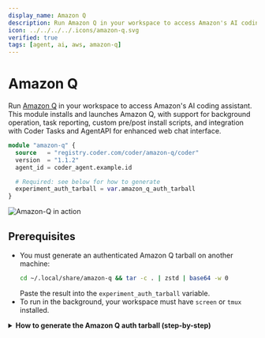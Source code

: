 ```yaml
---
display_name: Amazon Q
description: Run Amazon Q in your workspace to access Amazon's AI coding assistant.
icon: ../../../../.icons/amazon-q.svg
verified: true
tags: [agent, ai, aws, amazon-q]
---
```


# Amazon Q

Run [Amazon Q](https://aws.amazon.com/q/) in your workspace to access Amazon's AI coding assistant. This module installs and launches Amazon Q, with support for background operation, task reporting, custom pre/post install scripts, and integration with Coder Tasks and AgentAPI for enhanced web chat interface.

```tf
module "amazon-q" {
  source   = "registry.coder.com/coder/amazon-q/coder"
  version  = "1.1.2"
  agent_id = coder_agent.example.id

  # Required: see below for how to generate
  experiment_auth_tarball = var.amazon_q_auth_tarball
}
```

![Amazon-Q in action](../../.images/amazon-q.png)

## Prerequisites

- You must generate an authenticated Amazon Q tarball on another machine:
  ```sh
  cd ~/.local/share/amazon-q && tar -c . | zstd | base64 -w 0
  ```
  Paste the result into the `experiment_auth_tarball` variable.
- To run in the background, your workspace must have `screen` or `tmux` installed.

<details>
<summary><strong>How to generate the Amazon Q auth tarball (step-by-step)</strong></summary>

**1. Install and authenticate Amazon Q on your local machine:**

- Download and install Amazon Q from the [official site](https://aws.amazon.com/q/developer/).
- Run `q login` and complete the authentication process in your terminal.

**2. Locate your Amazon Q config directory:**

- The config is typically stored at `~/.local/share/amazon-q`.

**3. Generate the tarball:**

- Run the following command in your terminal:
  ```sh
  cd ~/.local/share/amazon-q
  tar -c . | zstd | base64 -w 0
  ```

**4. Copy the output:**

- The command will output a long string. Copy this entire string.

**5. Paste into your Terraform variable:**

- Assign the string to the `experiment_auth_tarball` variable in your Terraform configuration, for example:
  ```tf
  variable "amazon_q_auth_tarball" {
    type    = string
    default = "PASTE_LONG_STRING_HERE"
  }

## Examples

### Run in the background and report tasks (Experimental)

> This functionality is in early access as of Coder v2.21 and is still evolving.
> For now, we recommend testing it in a demo or staging environment,
> rather than deploying to production
>
> Learn more in [the Coder documentation](https://coder.com/docs/tutorials/ai-agents)
>
> Join our [Discord channel](https://discord.gg/coder) or
> [contact us](https://coder.com/contact) to get help or share feedback.

```tf
variable "amazon_q_auth_tarball" {
  type        = string
  description = "The base64-encoded Amazon Q authentication tarball"
  sensitive   = true
}

module "coder-login" {
  count    = data.coder_workspace.me.start_count
  source   = "registry.coder.com/coder/coder-login/coder"
  version  = "1.0.15"
  agent_id = coder_agent.example.id
}

data "coder_parameter" "ai_prompt" {
  type        = "string"
  name        = "AI Prompt"
  default     = ""
  description = "Write a prompt for Amazon Q"
  mutable     = true
}

# Set the prompt for Amazon Q via environment variables
resource "coder_agent" "main" {
  # ...
  env = {
    CODER_MCP_AMAZON_Q_TASK_PROMPT = data.coder_parameter.ai_prompt.value
    CODER_MCP_APP_STATUS_SLUG      = "amazon-q"
  }
}

module "amazon-q" {
  count              = data.coder_workspace.me.start_count
  source             = "registry.coder.com/coder/amazon-q/coder"
  version            = "1.1.2"
  agent_id           = coder_agent.example.id
  auth_tarball       = var.amazon_q_auth_tarball

  # Enable experimental features
  experiment_report_tasks = true
}
```

## Run standalone

Run Amazon Q as a standalone app in your workspace. This will install Amazon Q and run it without any task reporting to the Coder UI.

```tf
module "amazon-q" {
  source        = "registry.coder.com/coder/amazon-q/coder"
  version       = "1.1.2"
  agent_id      = coder_agent.example.id
  auth_tarball  = var.amazon_q_auth_tarball

  # Icon is not available in Coder v2.20 and below, so we'll use a custom icon URL
  icon = "https://raw.githubusercontent.com/coder/registry/main/.icons/amazon-q.svg"
}
```

## Troubleshooting

The module will create log files in the workspace's `~/.amazon-q-module` directory. If you run into any issues, look at them for more information. Q runs in the foreground.
- For more details, see the [main.tf](./main.tf) source.

## Using with Coder Tasks Template

To use Amazon Q with the Coder Tasks template:

1. First, deploy the [Tasks on Docker](https://registry.coder.com/templates/coder-labs/tasks-docker) template
2. Replace the Claude Code module with the Amazon Q module in the template
3. Add your Amazon Q authentication tarball as a parameter

Example configuration in the Tasks template:

```tf
variable "amazon_q_auth_tarball" {
  type        = string
  description = "The base64-encoded Amazon Q authentication tarball"
  sensitive   = true
}

module "amazon-q" {
  count               = data.coder_workspace.me.start_count
  source              = "registry.coder.com/coder/amazon-q/coder"
  version             = "1.1.2"
  agent_id            = coder_agent.main.id
  auth_tarball        = var.amazon_q_auth_tarball
  folder              = "/home/coder/projects"
  install_amazon_q    = true
  amazon_q_version    = "latest"
  order               = 999

  experiment_post_install_script = data.coder_parameter.setup_script.value

  # This enables Coder Tasks
  experiment_report_tasks = true
}
```

## Tasks Integration

When using AgentAPI (enabled by default), Amazon Q will automatically report task progress to the Coder Tasks UI. This provides real-time visibility into what Amazon Q is working on and its current status.
## AgentAPI Web Interface

When AgentAPI is enabled, a web interface is provided for interacting with Amazon Q through a chat interface. This interface supports all the features of the command-line version while providing a more user-friendly experience.
